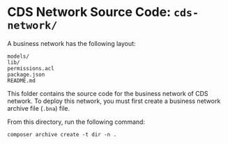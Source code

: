 # CDS Network Source Code: `cds-network/`

A business network has the following layout:
```
models/
lib/
permissions.acl
package.json
README.md 
```

This folder contains the source code for the business network of CDS network. To deploy this network, you must first create a business network archive file (`.bna`) file. 

From this directory, run the following command:

```
composer archive create -t dir -n .
```